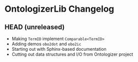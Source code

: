 # OntologizerLib Changelog

## HEAD (unreleased)

- Making `TermID` implement `Comparable<TermID>`
- Adding demos `obo2dot` and `obo2ic`
- Starting out with Sphinx-based documentation
- Cutting out data structures and I/O from Ontologizer project

